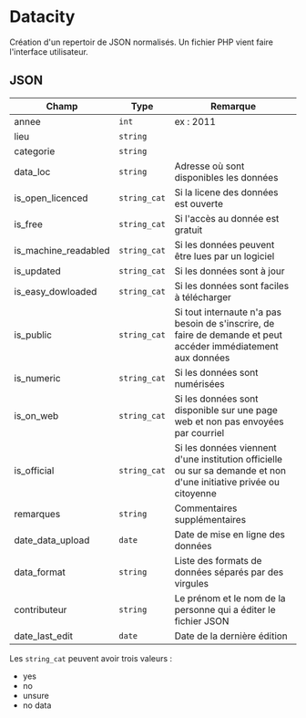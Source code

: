 # Datacity
 
Création d'un repertoir de JSON normalisés. Un fichier PHP vient faire l'interface utilisateur.

## JSON

|  Champ |  Type |  Remarque |
|---|---|---|
|  annee | `int`  |  ex : 2011 |
|  lieu  |  `string` |   |
|  categorie |  `string` |   |
|  data_loc |  `string` |  Adresse où sont disponibles les données |
|  is_open_licenced |  ``string_cat`` |  Si la licene des données est ouverte |
| is_free  | `string_cat`  |  Si l'accès au donnée est gratuit |
|  is_machine_readabled |  `string_cat` |  Si les données peuvent être lues par un logiciel |
|  is_updated | `string_cat`  | Si les données sont à jour  |
| is_easy_dowloaded  |  `string_cat` | Si les données sont faciles à télécharger  |
| is_public  |  `string_cat` | Si tout internaute n'a pas besoin de s'inscrire, de faire de demande et peut accéder immédiatement aux données |
|  is_numeric | `string_cat`  |  Si les données sont numérisées |
|  is_on_web | `string_cat`  | Si les données sont disponible sur une page web et non pas envoyées par courriel  |
| is_official  | `string_cat`  |  Si les données viennent d'une institution officielle ou sur sa demande et non d'une initiative privée ou citoyenne |
|  remarques | `string`  |  Commentaires supplémentaires |
|  date_data_upload | `date`  |  Date de mise en ligne des données |
|  data_format | `string`  |  Liste des formats de données séparés par des virgules |
|  contributeur | `string`  |  Le prénom et le nom de la personne qui a éditer le fichier JSON |
|  date_last_edit | `date`  |  Date de la dernière édition |

Les `string_cat` peuvent avoir trois valeurs :
- yes
- no
- unsure
- no data
